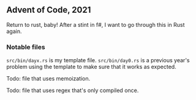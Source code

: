 ## Advent of Code, 2021

Return to rust, baby! After a stint in f#, I want to go through this in Rust again.

### Notable files

`src/bin/dayx.rs` is my template file.
`src/bin/day0.rs` is a previous year's problem using the template
to make sure that it works as expected.

Todo: file that uses memoization.

Todo: file that uses regex that's only compiled once.
